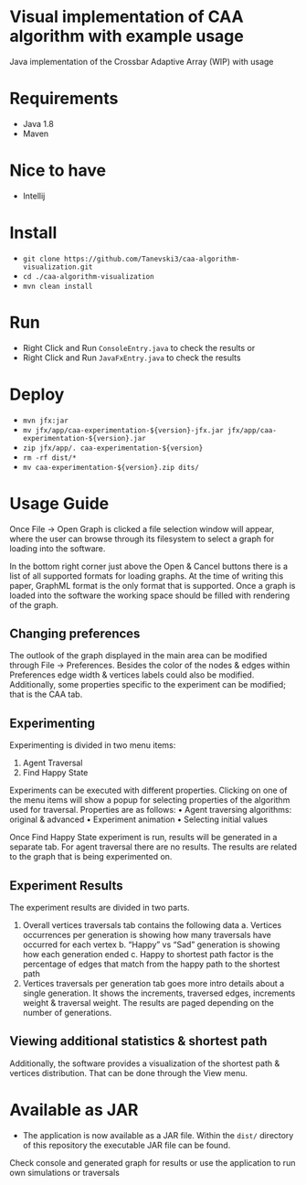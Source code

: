 # Visual implementation of CAA algorithm with example usage
Java implementation of the Crossbar Adaptive Array (WIP) with usage

# Requirements

 - Java 1.8
 - Maven
 
# Nice to have
 - Intellij

# Install
 - `git clone https://github.com/Tanevski3/caa-algorithm-visualization.git`
 - `cd ./caa-algorithm-visualization`
 - `mvn clean install`
 
# Run
 - Right Click and Run `ConsoleEntry.java` to check the results
 or
 - Right Click and Run `JavaFxEntry.java` to check the results
 
# Deploy
 - `mvn jfx:jar`
 - `mv jfx/app/caa-experimentation-${version}-jfx.jar jfx/app/caa-experimentation-${version}.jar`
 - `zip jfx/app/. caa-experimentation-${version}`
 - `rm -rf dist/*`
 - `mv caa-experimentation-${version}.zip dits/`

# Usage Guide

[screenshot1]: i1.png
[screenshot2]: i2.png
 
Once File -> Open Graph is clicked a file selection window will appear, where the user can browse through its filesystem to select a graph for loading into the software.
 
In the bottom right corner just above the Open & Cancel buttons there is a list of all supported formats for loading graphs. At the time of writing this paper, GraphML format is the only format that is supported. Once a graph is loaded into the software the working space should be filled with rendering of the graph.  

## Changing preferences
The outlook of the graph displayed in the main area can be modified through File -> Preferences. Besides the color of the nodes & edges within Preferences edge width & vertices labels could also be modified. Additionally, some properties specific to the experiment can be modified; that is the CAA tab.
  
## Experimenting
Experimenting is divided in two menu items:
1.	Agent Traversal
2.	Find Happy State
 
Experiments can be executed with different properties. Clicking on one of the menu items will show a popup for selecting properties of the algorithm used for traversal. Properties are as follows:
•	Agent traversing algorithms: original & advanced
•	Experiment animation 
•	Selecting initial values
 
Once Find Happy State experiment is run, results will be generated in a separate tab. For agent traversal there are no results.
The results are related to the graph that is being experimented on.

## Experiment Results
The experiment results are divided in two parts.
1.	Overall vertices traversals tab contains the following data
    a.	Vertices occurrences per generation is showing how many traversals have occurred for each vertex
    b.	“Happy” vs “Sad” generation is showing how each generation ended
    c.	Happy to shortest path factor is the percentage of edges that match from the happy path to the shortest path 
2.	Vertices traversals per generation tab goes more intro details about a single generation. It shows the increments, traversed edges, increments weight & traversal weight. The results are paged depending on the number of generations.

   

## Viewing additional statistics & shortest path
Additionally, the software provides a visualization of the shortest path & vertices distribution. That can be done through the View menu.
 
  

# Available as JAR
 - The application is now available as a JAR file. Within the `dist/` directory of this repository the executable JAR file can be found.

Check console and generated graph for results or use the application to run own simulations or traversals

